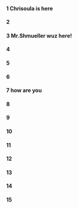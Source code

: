 #### 1 Chrisoula is here
#### 2
#### 3 Mr.Shmueller wuz here!
#### 4
#### 5
#### 6
#### 7 how are you
#### 8
#### 9
#### 10
#### 11
#### 12
#### 13
#### 14
#### 15